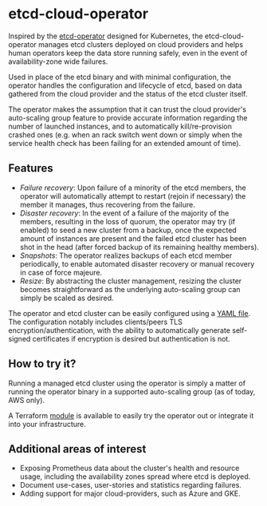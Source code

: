 # etcd-cloud-operator

Inspired by the [etcd-operator] designed for Kubernetes, the etcd-cloud-operator
manages etcd clusters deployed on cloud providers and helps human operators keep
the data store running safely, even in the event of availability-zone wide
failures.

Used in place of the etcd binary and with minimal configuration, the operator
handles the configuration and lifecycle of etcd, based on data gathered from
the cloud provider and the status of the etcd cluster itself.

The operator makes the assumption that it can trust the cloud provider's
auto-scaling group feature to provide accurate information regarding the number
of launched instances, and to automatically kill/re-provision crashed ones (e.g.
when an rack switch went down or simply when the service health check has been
failing for an extended amount of time).

## Features

- *Failure recovery*: Upon failure of a minority of the etcd members, the
 operator will automatically attempt to restart (rejoin if necessary) the member
 it manages, thus recovering from the failure.
- *Disaster recovery*: In the event of a failure of the majority of the members,
 resulting in the loss of quorum, the operator may try (if enabled) to seed a
 new cluster from a backup, once the expected amount of instances are present
 and the failed etcd cluster has been shot in the head (after forced backup of
 its remaining healthy members).
- *Snapshots*: The operator realizes backups of each etcd member periodically,
 to enable automated disaster recovery or manual recovery in case of force
 majeure.
- *Resize*: By abstracting the cluster management, resizing the cluster becomes
 straightforward as the underlying auto-scaling group can simply be scaled as
 desired.

The operator and etcd cluster can be easily configured using a [YAML file]. The
configuration notably includes clients/peers TLS encryption/authentication, with
the ability to automatically generate self-signed certificates if encryption
is desired but authentication is not.

## How to try it?

Running a managed etcd cluster using the operator is simply a matter of running
the operator binary in a supported auto-scaling group (as of today, AWS only).

A Terraform [module] is available to easily try the operator out or integrate it
into your infrastructure.

## Additional areas of interest

- Exposing Prometheus data about the cluster's health and resource usage,
including the availability zones spread where etcd is deployed.
- Document use-cases, user-stories and statistics regarding failures.
- Adding support for major cloud-providers, such as Azure and GKE.

[etcd-operator]: https://github.com/coreos/etcd-operator
[YAML file]: config.example.yaml
[module]: terraform/platforms/aws